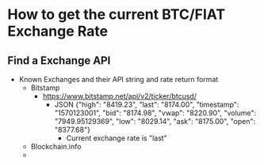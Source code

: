 # How to get the current BTC/FIAT Exchange Rate
## Find a Exchange API
* Known Exchanges and their API string and rate return format
  - Bitstamp
    - https://www.bitstamp.net/api/v2/ticker/btcusd/
      - JSON {"high": "8419.23", "last": "8174.00", "timestamp": "1570123001", "bid": "8174.98", "vwap": "8220.90", "volume": "7949.95129369", "low": "8029.14", "ask": "8175.00", "open": "8377.68"}
        - Current exchange rate is "last"
  - Blockchain.info
  - 
